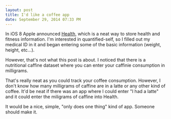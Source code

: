 ```yaml
---
layout: post
title: I'd like a coffee app
date: September 29, 2014 07:33 PM
---
```


In iOS 8 Apple announced [Health](http://www.apple.com/ios/whats-new/health/), which is a neat way to store health and fitness information. I'm interested in quantified-self, so I filled out my medical ID in it and began entering some of the basic information (weight, height, etc...).

However, that's not what this post is about. I noticed that there is a nutritional caffine dataset where you can enter your caffinie consumption in milligrams. 

That's really neat as you could track your coffee consumption. However, I don't know how many milligrams of caffine are in a latte or any other kind of coffee. It'd be neat if there was an app where I could enter "I had a latte" and it could enter the miligrams of caffine into Health.

It would be a nice, simple, "only does one thing" kind of app. Someone should make it.
